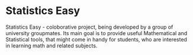 # Statistics Easy

Statistics Easy - coloborative project, being developed by a group of university groupmates. Its main goal is to provide useful Mathematical and Statistical tools, that might come in handy for students, who are interested in learning math and related subjects.

